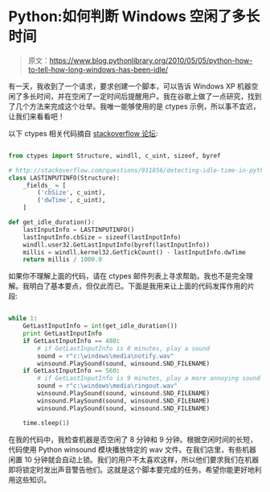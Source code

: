 # Python:如何判断 Windows 空闲了多长时间

> 原文：<https://www.blog.pythonlibrary.org/2010/05/05/python-how-to-tell-how-long-windows-has-been-idle/>

有一天，我收到了一个请求，要求创建一个脚本，可以告诉 Windows XP 机器空闲了多长时间，并在空闲了一定时间后提醒用户。我在谷歌上做了一点研究，找到了几个方法来完成这个壮举。我唯一能够使用的是 ctypes 示例，所以事不宜迟，让我们来看看吧！

以下 ctypes 相关代码摘自 [stackoverflow 论坛](http://stackoverflow.com/questions/911856/detecting-idle-time-in-python):

```py

from ctypes import Structure, windll, c_uint, sizeof, byref

# http://stackoverflow.com/questions/911856/detecting-idle-time-in-python
class LASTINPUTINFO(Structure):
    _fields_ = [
        ('cbSize', c_uint),
        ('dwTime', c_uint),
    ]

def get_idle_duration():
    lastInputInfo = LASTINPUTINFO()
    lastInputInfo.cbSize = sizeof(lastInputInfo)
    windll.user32.GetLastInputInfo(byref(lastInputInfo))
    millis = windll.kernel32.GetTickCount() - lastInputInfo.dwTime
    return millis / 1000.0

```

如果你不理解上面的代码，请在 ctypes 邮件列表上寻求帮助。我也不是完全理解。我明白了基本要点，但仅此而已。下面是我用来让上面的代码发挥作用的片段:

```py

while 1:
    GetLastInputInfo = int(get_idle_duration())
    print GetLastInputInfo
    if GetLastInputInfo == 480:
        # if GetLastInputInfo is 8 minutes, play a sound
        sound = r"c:\windows\media\notify.wav"
        winsound.PlaySound(sound, winsound.SND_FILENAME)
    if GetLastInputInfo == 560:
        # if GetLastInputInfo is 9 minutes, play a more annoying sound
        sound = r"c:\windows\media\ringout.wav"
        winsound.PlaySound(sound, winsound.SND_FILENAME)
        winsound.PlaySound(sound, winsound.SND_FILENAME)
        winsound.PlaySound(sound, winsound.SND_FILENAME)

    time.sleep(1)

```

在我的代码中，我检查机器是否空闲了 8 分钟和 9 分钟。根据空闲时间的长短，代码使用 Python winsound 模块播放特定的 wav 文件。在我们店里，有些机器闲置 10 分钟就会自动上锁。我们的用户不太喜欢这样，所以他们要求我们在机器即将锁定时发出声音警告他们。这就是这个脚本要完成的任务。希望你能更好地利用这些知识。
